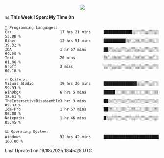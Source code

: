 <p align="center">
  <img src="https://readme-typing-svg.herokuapp.com?font=Cascadia+Code&weight=600&size=20&duration=5000&pause=1000&color=FFFFFF&center=true&vCenter=true&width=500&lines=IF+I'M+NOT+WORKING+-+IT+MEANS+I'M+DEAD+💀" />
</p>

<!--START_SECTION:waka-->
📊 **This Week I Spent My Time On** 

```text
💬 Programming Languages: 
C++                      17 hrs 21 mins      █████████████░░░░░░░░░░░░   53.08 % 
Other                    12 hrs 51 mins      ██████████░░░░░░░░░░░░░░░   39.32 % 
IDA                      1 hr 57 mins        ██░░░░░░░░░░░░░░░░░░░░░░░   06.00 % 
Text                     20 mins             ░░░░░░░░░░░░░░░░░░░░░░░░░   01.06 % 
Groff                    3 mins              ░░░░░░░░░░░░░░░░░░░░░░░░░   00.18 % 

🔥 Editors: 
Visual Studio            19 hrs 36 mins      ███████████████░░░░░░░░░░   59.93 % 
WinDbgX                  6 hrs 5 mins        █████░░░░░░░░░░░░░░░░░░░░   18.61 % 
TheInteractiveDisassemble3 hrs 3 mins        ██░░░░░░░░░░░░░░░░░░░░░░░   09.33 % 
Ida-Pro                  1 hr 57 mins        ██░░░░░░░░░░░░░░░░░░░░░░░   06.00 % 
Notepad++                1 hr 46 mins        █░░░░░░░░░░░░░░░░░░░░░░░░   05.45 % 

💻 Operating System: 
Windows                  32 hrs 42 mins      █████████████████████████   100.00 % 
```


 Last Updated on 19/08/2025 18:45:25 UTC
<!--END_SECTION:waka-->
